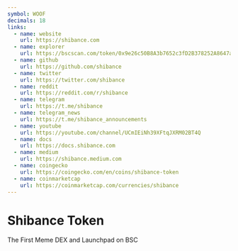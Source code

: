 ```yaml
---
symbol: WOOF
decimals: 18
links:
  - name: website
    url: https://shibance.com
  - name: explorer
    url: https://bscscan.com/token/0x9e26c50B8A3b7652c3fD2B378252A8647a0C9268
  - name: github
    url: https://github.com/shibance
  - name: twitter
    url: https://twitter.com/shibance
  - name: reddit
    url: https://reddit.com/r/shibance
  - name: telegram
    url: https://t.me/shibance
  - name: telegram_news
    url: https://t.me/shibance_announcements
  - name: youtube
    url: https://youtube.com/channel/UCmIEiNh39XFtqJXRM02BT4Q
  - name: docs
    url: https://docs.shibance.com
  - name: medium
    url: https://shibance.medium.com
  - name: coingecko
    url: https://coingecko.com/en/coins/shibance-token
  - name: coinmarketcap
    url: https://coinmarketcap.com/currencies/shibance
---
```


# Shibance Token

The First Meme DEX and Launchpad on BSC
